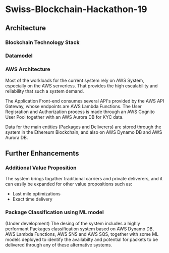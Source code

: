 # Swiss-Blockchain-Hackathon-19

## Architecture

### Blockchain Technology Stack

### Datamodel

### AWS Architecture
Most of the workloads for the current system rely on AWS System, especially on the AWS serverless. That provides the high escalability and reliability that such a system demand.

The Application Front-end consumes several API's provided by the AWS API Gateway, whose endpoints are AWS Lambda Functions. The User Regisration and Authorization process is made through an AWS Cognito User Pool together with an AWS Aurora DB for KYC data.

Data for the main entities (Packages and Deliverers) are stored through the system in the Ethereum Blockchain, and also on AWS Dynamo DB and AWS Aurora DB. 

## Further Enhancements

### Additional Value Proposition
The system brings togather traditional carriers and private deliverers, and it can easily be expanded for other value propositions such as:
- Last mile optimizations
- Exact time delivery

### Package Classification using ML model
(Under development) The desing of the system includes a highly performant Packages classification system based on AWS Dynamo DB, AWS Lambda Functions, AWS SNS and AWS SQS, together with some ML models deployed to identify the availabilty and potential for packets to be delivered through any of these alternative systems.
